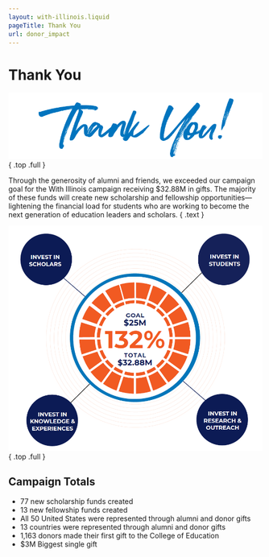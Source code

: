 ```yaml
---
layout: with-illinois.liquid
pageTitle: Thank You
url: donor_impact
---
```


<h1 class="il-invisible">Thank You</h1>

![Thank You](/img/thankyou/thankyou.png){ .top .full }

Through the generosity of alumni and friends, we exceeded our campaign goal for the With Illinois campaign receiving $32.88M in gifts. The majority of these funds will create new scholarship and fellowship opportunities—lightening the financial load for students who are working to become the next generation of education leaders and scholars. { .text }

![We met 132% of our goal of $25 Million with $32.88 Million. Invest in scholars, invest in students, invest in knowledge and experiences, invest in research and outreach](/img/thankyou/goal.png){ .top .full }

## Campaign Totals 
<ul class="stats no-bullets">
<li><span>77</span> new scholarship funds created</li>
<li><span class="blue">13</span> new fellowship funds created</li>
<li>All <span>50</span> United States were represented through alumni and donor gifts</li>
<li><span class="blue">13</span> countries were represented through alumni and donor gifts</li>
<li><span>1,163</span> donors made their first gift to the College of Education</li>
<li><span class="blue">$3M</span> Biggest single gift</li>
</ul>
